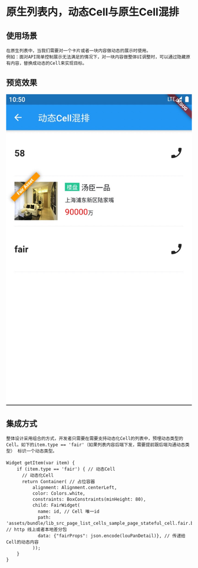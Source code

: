 # 原生列表内，动态Cell与原生Cell混排

## 使用场景
    在原生列表中，当我们需要对一个卡片或者一块内容做动态的展示时使用。
    例如：面对API简单控制展示无法满足的情况下，对一块内容做整体UI调整时，可以通过隐藏原有内容，替换成动态的Cell来实现目标。

## 预览效果

![listCell](./assets/smaple_list_dynamic_cell.jpg)

## 集成方式

    整体设计采用组合的方式，开发者只需要在需要支持动态化Cell的列表中，预埋动态类型的Cell。如下的item.type == 'fair'（如果列表内容后端下发，需要提前跟后端沟通动态类型） 标识一个动态类型。

    Widget getItem(var item) {
        if (item.type == 'fair') { // 动态Cell
          // 动态化Cell
          return Container( // 占位容器
              alignment: Alignment.centerLeft,
              color: Colors.white,
              constraints: BoxConstraints(minHeight: 80),
              child: FairWidget(
                name: id, // Cell 唯一id
                path: 'assets/bundle/lib_src_page_list_cells_sample_page_stateful_cell.fair.bin', // http 线上或者本地差分包
                data: {"fairProps": json.encode(louPanDetail)}, // 传递给Cell的动态内容
              ));
        }
    }

